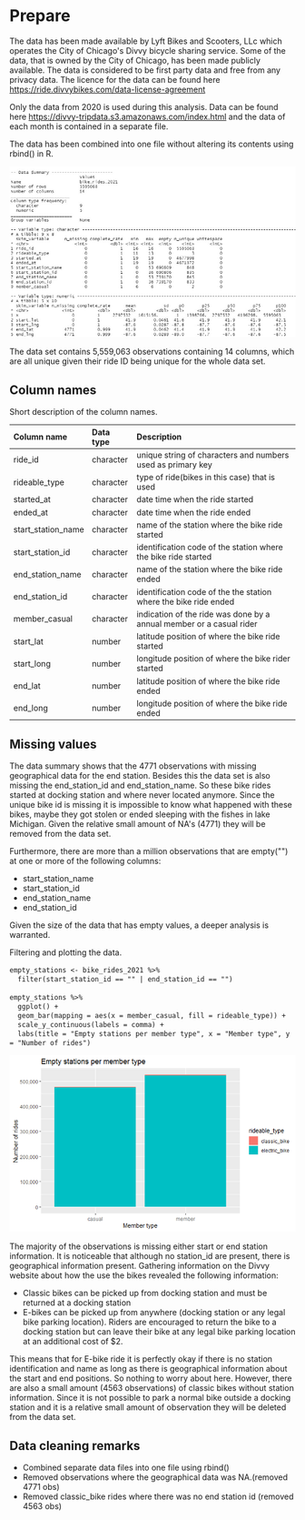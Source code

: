 # Prepare

The data has been made available by Lyft Bikes and Scooters, LLc which operates the City of Chicago's Divvy bicycle sharing service. Some of the data, that is owned by the City of Chicago, has been made publicly available. The data is considered to be first party data and free from any privacy data. The licence for the data can be found here <https://ride.divvybikes.com/data-license-agreement>

Only the data from 2020 is used during this analysis. Data can be found here <https://divvy-tripdata.s3.amazonaws.com/index.html> and the data of each month is contained in a separate file.

The data has been combined into one file without altering its contents using rbind() in R.

![skim_raw](pictures/skim_r_raw.jpg)

The data set contains 5,559,063 observations containing 14 columns, which are all unique given their ride ID being unique for the whole data set.

## Column names

Short description of the column names.

|Column name           |Data type     |   Description                                                      | 
|:-------------        |:-------------|:-------------------------------------------------------------------| 
| ride_id              | character    |unique string of characters and numbers used as primary key         |
| rideable_type        | character    |type of ride(bikes in this case) that is used                       |
| started_at           | character    |date time when the ride started                                     |
| ended_at             | character    |date time when the ride ended                                       |
| start_station_name   | character    |name of the station where the bike ride started                     |
| start_station_id     | character    |identification code of the station where the bike ride started      |
| end_station_name     | character    |name of the station where the bike ride ended                       |
| end_station_id       | character    |identification code of the the station where the bike ride ended    |
| member_casual        | character    |indication of the ride was done by a annual member or a casual rider|
| start_lat            | number       |latitude position of where the bike ride started                    |
| start_long           | number       |longitude position of where the bike rider started                  |
| end_lat              | number       |latitude position of where the bike ride ended                      |
| end_long             | number       |longitude position of where the bike ride ended                     |

## Missing values

The data summary shows that the 4771 observations with missing geographical data for the end station. Besides this the data set is also missing the end_station_id and end_station_name. So these bike rides started at docking station and where never located anymore. Since the unique bike id is missing it is impossible to know what happened with these bikes, maybe they got stolen or ended sleeping with the fishes in lake Michigan. Given the relative small amount of NA's (4771) they will be removed from the data set.

Furthermore, there are more than a million observations that are empty("") at one or more of the following columns:

* start_station_name
* start_station_id
* end_station_name
* end_station_id

Given the size of the data that has empty values, a deeper analysis is warranted.

Filtering and plotting the data.

```{r filter_empty_stations}
empty_stations <- bike_rides_2021 %>%
  filter(start_station_id == "" | end_station_id == "")

empty_stations %>% 
  ggplot() +
  geom_bar(mapping = aes(x = member_casual, fill = rideable_type)) +
  scale_y_continuous(labels = comma) +
  labs(title = "Empty stations per member type", x = "Member type", y = "Number of rides")
```
![empty_stations](pictures/empty_stations.png)

The majority of the observations is missing either start or end station information. It is noticeable that although no station_id are present, there is geographical information present. Gathering information on the Divvy website about how the use the bikes revealed the following information:

* Classic bikes can be picked up from docking station and must be returned at a docking station
* E-bikes can be picked up from anywhere (docking station or any legal bike parking location). Riders are encouraged to return the bike to a docking station but can leave their bike at any legal bike parking location at an additional cost of $2.

This means that for E-bike ride it is perfectly okay if there is no station identification and name as long as there is geographical information about the start and end positions. So nothing to worry about here. However, there are also a small amount (4563 observations) of classic bikes without station information. Since it is not possible to park a normal bike outside a docking station and it is a relative small amount of observation they will be deleted from the data set.


## Data cleaning remarks

* Combined separate data files into one file using rbind()
* Removed observations where the geographical data was NA.(removed 4771 obs)
* Removed classic_bike rides where there was no end station id (removed 4563 obs)